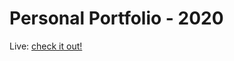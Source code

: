 # Personal Portfolio - 2020
Live: [check it out!](https://alilinares.github.io/personal_portfolio/)
